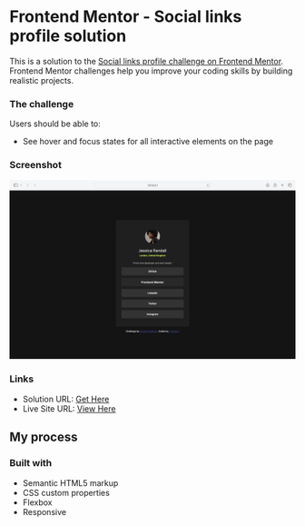 # Frontend Mentor - Social links profile solution

This is a solution to the [Social links profile challenge on Frontend Mentor](https://www.frontendmentor.io/challenges/social-links-profile-UG32l9m6dQ). Frontend Mentor challenges help you improve your coding skills by building realistic projects. 

### The challenge

Users should be able to:

- See hover and focus states for all interactive elements on the page

### Screenshot

![](./screenshot.png)

### Links

- Solution URL: [Get Here](https://your-solution-url.com)
- Live Site URL: [View Here](https://your-live-site-url.com)

## My process

### Built with

- Semantic HTML5 markup
- CSS custom properties
- Flexbox
- Responsive
